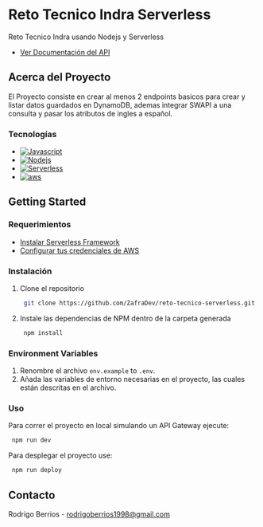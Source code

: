 # Reto Tecnico Indra Serverless

Reto Tecnico Indra usando Nodejs y Serverless

* [Ver Documentación del API](https://8ojagcyt0i.execute-api.us-east-1.amazonaws.com/swagger)

## Acerca del Proyecto

El Proyecto consiste en crear al menos 2 endpoints basicos para crear y listar datos guardados en DynamoDB, ademas integrar SWAPI a una consulta y pasar los atributos de ingles a español.

### Tecnologías

* [![Javascript][Javascript-logo]][Javascript-url]
* [![Nodejs][Nodejs-logo]][Nodejs-url]
* [![Serverless][serverless-logo]][serverless-url]
* [![aws][aws-logo]][aws-url]

## Getting Started

### Requerimientos

* [Instalar Serverless Framework](https://www.serverless.com/framework/docs/getting-started)
* [Configurar tus credenciales de AWS](https://www.serverless.com/framework/docs/providers/aws/guide/credentials)

### Instalación

1. Clone el repositorio

   ```sh
    git clone https://github.com/ZafraDev/reto-tecnico-serverless.git
   ```

2. Instale las dependencias de NPM dentro de la carpeta generada

   ```sh
    npm install
   ```

### Environment Variables

1. Renombre el archivo `env.example` to `.env`.
2. Añada las variables de entorno necesarias en el proyecto, las cuales están descritas en el archivo.

### Uso

Para correr el proyecto en local simulando un API Gateway ejecute:

```sh
 npm run dev
```

Para desplegar el proyecto use:

```sh
 npm run deploy
```

## Contacto

Rodrigo Berrios - rodrigoberrios1998@gmail.com

[Javascript-logo]: https://img.shields.io/badge/javascript-F0DB4F?style=for-the-badge&logo=javascript&logoColor=black
[Javascript-url]: https://javascript.com/
[serverless-logo]: https://img.shields.io/badge/serverless-FD5750?style=for-the-badge&logo=serverless&logoColor=white
[serverless-url]: https://www.serverless.com
[Nodejs-logo]: https://img.shields.io/badge/node.js-2C682C?style=for-the-badge&logo=node.js&logoColor=white
[Nodejs-url]: https://nodejs.dev
[aws-logo]: https://img.shields.io/badge/AWS-232F3E?style=for-the-badge&logo=amazon-aws&logoColor=white
[aws-url]: https://aws.amazon.com/es
